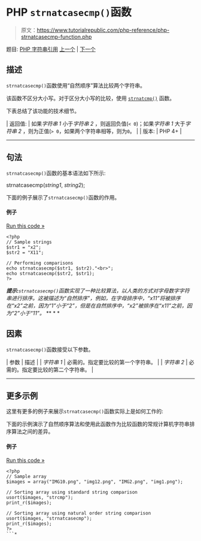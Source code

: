 # PHP `strnatcasecmp()`函数

> 原文：<https://www.tutorialrepublic.com/php-reference/php-strnatcasecmp-function.php>

题目: [PHP 字符串引用](php-string-functions.php) [上一个](php-strlen-function.php) | [下一个](php-strnatcmp-function.php)

## 描述

`strnatcasecmp()`函数使用“自然顺序”算法比较两个字符串。

该函数不区分大小写。对于区分大小写的比较，使用 [`strnatcmp()`](php-strnatcmp-function.php) 函数。

下表总结了该功能的技术细节。

| 返回值: | 如果*字符串 1* 小于*字符串 2* ，则返回负值(`< 0`)；如果*字符串 1* 大于*字符串 2* ，则为正值(`> 0`，如果两个字符串相等，则为`0`。 |
| 版本: | PHP 4+ |

* * *

## 句法

`strnatcasecmp()`函数的基本语法如下所示:

strnatcasecmp(*string1*, *string2*);

下面的例子展示了`strnatcasecmp()`函数的作用。

#### 例子

[Run this code »](../codelab.php?topic=php&file=case-insensitive-comparison-of-two-strings-in-a-natural-order "Run this code to view the output")

```
<?php
// Sample strings
$str1 = "x2";
$str2 = "X11";

// Performing comparisons
echo strnatcasecmp($str1, $str2)."<br>";
echo strnatcasecmp($str2, $str1);
?>
```

 ***提示:**`strnatcasecmp()`函数实现了一种比较算法，以人类的方式对字母数字字符串进行排序。这被描述为“自然排序”，例如，在字母排序中，“x11”将被排序在“x2”之前，因为“1”小于“2”，但是在自然排序中，“x2”被排序在“x11”之前，因为“2”小于“11”。*  ** * *

## 因素

`strnatcasecmp()`函数接受以下参数。

| 参数 | 描述 |
| *字符串 1* | 必需的。指定要比较的第一个字符串。 |
| *字符串 2* | 必需的。指定要比较的第二个字符串。 |

* * *

## 更多示例

这里有更多的例子来展示`strnatcasecmp()`函数实际上是如何工作的:

下面的示例演示了自然顺序算法和使用此函数作为比较函数的常规计算机字符串排序算法之间的差异。

#### 例子

[Run this code »](../codelab.php?topic=php&file=difference-between-natural-and-standard-ordering "Run this code to view the output")

```
<?php
// Sample array
$images = array("IMG10.png", "img12.png", "IMG2.png", "img1.png");

// Sorting array using standard string comparison
usort($images, "strcmp");
print_r($images);

// Sorting array using natural order string comparison
usort($images, "strnatcasecmp");
print_r($images);
?>
```*